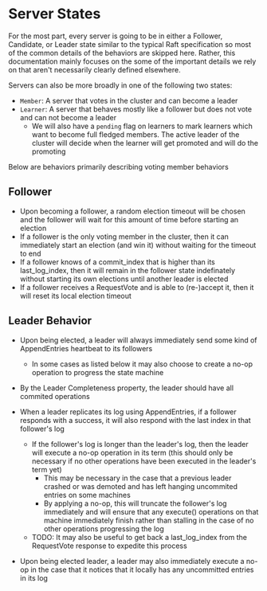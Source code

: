 Server States
=============

For the most part, every server is going to be in either a Follower, Candidate, or Leader state similar to the typical Raft specification so most of the common details of the behaviors are skipped here. Rather, this documentation mainly focuses on the some of the important details we rely on that aren't necessarily clearly defined elsewhere.

Servers can also be more broadly in one of the following two states:
- `Member`: A server that votes in the cluster and can become a leader
- `Learner`: A server that behaves mostly like a follower but does not vote and can not become a leader
	- We will also have a `pending` flag on learners to mark learners which want to become full fledged members. The active leader of the cluster will decide when the learner will get promoted and will do the promoting


Below are behaviors primarily describing voting member behaviors


Follower
--------
- Upon becoming a follower, a random election timeout will be chosen and the follower will wait for this amount of time before starting an election
- If a follower is the only voting member in the cluster, then it can immediately start an election (and win it) without waiting for the timeout to end
- If a follower knows of a commit_index that is higher than its last_log_index, then it will remain in the follower state indefinately without starting its own elections until another leader is elected
- If a follower receives a RequestVote and is able to (re-)accept it, then it will reset its local election timeout

Leader Behavior
---------------

- Upon being elected, a leader will always immediately send some kind of AppendEntries heartbeat to its followers
	- In some cases as listed below it may also choose to create a no-op operation to progress the state machine

- By the Leader Completeness property, the leader should have all commited operations
- When a leader replicates its log using AppendEntries, if a follower responds with a success, it will also respond with the last index in that follower's log
	- If the follower's log is longer than the leader's log, then the leader will execute a no-op operation in its term (this should only be necessary if no other operations have been executed in the leader's term yet)
		- This may be necessary in the case that a previous leader crashed or was demoted and has left hanging uncommited entries on some machines
		- By applying a no-op, this will truncate the follower's log immediately and will ensure that any execute() operations on that machine immediately finish rather than stalling in the case of no other operations progressing the log
	- TODO: It may also be useful to get back a last_log_index from the RequestVote response to expedite this process

- Upon being elected leader, a leader may also immediately execute a no-op in the case that it notices that it locally has any uncommitted entries in its log

